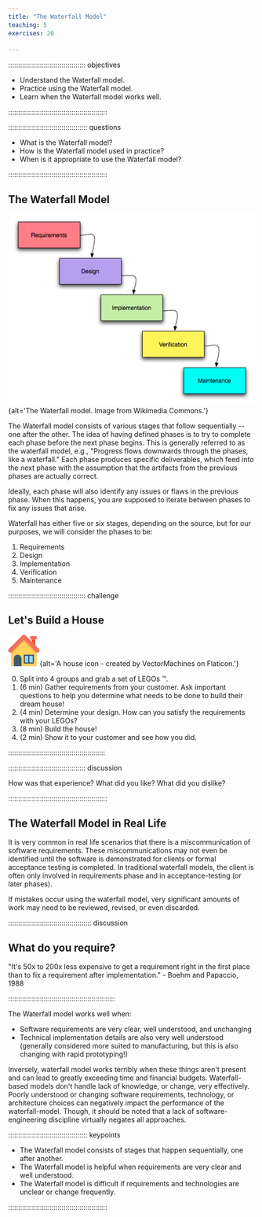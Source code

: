 ```yaml
---
title: "The Waterfall Model"
teaching: 5
exercises: 20

---
```


::::::::::::::::::::::::::::::::::::::: objectives

- Understand the Waterfall model.
- Practice using the Waterfall model.
- Learn when the Waterfall model works well.

::::::::::::::::::::::::::::::::::::::::::::::::::

:::::::::::::::::::::::::::::::::::::::: questions

- What is the Waterfall model?
- How is the Waterfall model used in practice?
- When is it appropriate to use the Waterfall model?

::::::::::::::::::::::::::::::::::::::::::::::::::


## The Waterfall Model

![](fig/waterfall.png){alt='The Waterfall model. Image from Wikimedia Commons.'}

The Waterfall model consists of various stages that follow sequentially -- one after the other.
The idea of having defined phases is to try to complete each phase before
the next phase begins.
This is generally referred to as the waterfall model, e.g., "Progress flows
downwards through the phases, like a waterfall."
Each phase produces specific deliverables, which feed into the next phase with
the assumption that the artifacts from the previous phases are actually correct.

Ideally, each phase will also identify any issues or flaws in the previous phase.
When this happens, you are supposed to iterate between phases to fix any issues that arise.

Waterfall has either five or six stages, depending on the source, but for our purposes,
we will consider the phases to be:

1. Requirements
1. Design
1. Implementation
1. Verification
1. Maintenance

::::::::::::::::::::::::::::::::::::::: challenge

## Let's Build a House

![](fig/house.png){alt='A house icon - created by VectorMachines on Flaticon.'}

0. Split into 4 groups and grab a set of LEGOs :tm:.
1. (6 min) Gather requirements from your customer. Ask important questions to help you determine what needs to be done to build their dream house!
2. (4 min) Determine your design. How can you satisfy the requirements with your LEGOs?
3. (8 min) Build the house!
4. (2 min) Show it to your customer and see how you did.

:::::::::::::::::::::::::::::::::::::::::::::::::

::::::::::::::::::::::::::::::::::::::: discussion

How was that experience? What did you like? What did you dislike?

::::::::::::::::::::::::::::::::::::::::::::::::::


## The Waterfall Model in Real Life

It is very common in real life scenarios that there is a miscommunication of software requirements.
These miscommunications may not even be identified until the software is demonstrated
for clients or formal acceptance testing is completed.
In traditional waterfall models, the client is often only involved in requirements
phase and in acceptance-testing (or later phases).

If mistakes occur using the waterfall model, very significant amounts of work
may need to be reviewed, revised, or even discarded.

::::::::::::::::::::::::::::::::::::::::::  discussion

## What do you require?

"It's 50x to 200x less expensive to get a requirement right in the first place
than to fix a requirement after implementation." - Boehm and Papaccio, 1988

::::::::::::::::::::::::::::::::::::::::::::::::::::::


The Waterfall model works well when:

- Software requirements are very clear, well understood, and unchanging
- Technical implementation details are also very well understood (generally considered more suited to manufacturing, but this is also changing with rapid prototyping!)

Inversely, waterfall model works terribly when these things aren't present and
can lead to greatly exceeding time and financial budgets.
Waterfall-based models don't handle lack of knowledge, or change, very effectively.
Poorly understood or changing software requirements, technology, or
architecture choices can negatively impact the performance of the waterfall-model.
Though, it should be noted that a lack of software-engineering discipline virtually negates all approaches.

:::::::::::::::::::::::::::::::::::::::: keypoints

- The Waterfall model consists of stages that happen sequentially, one after another.
- The Waterfall model is helpful when requirements are very clear and well understood.
- The Waterfall model is difficult if requirements and technologies are unclear or change frequently.

::::::::::::::::::::::::::::::::::::::::::::::::::
